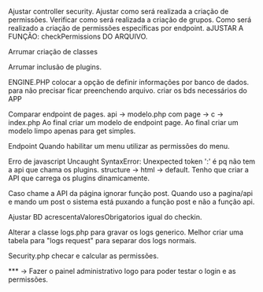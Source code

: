 

Ajustar controller security.
  Ajustar como será realizada a criação de permissões.
  Verificar como será realizada a criação de grupos.
  Como será realizado a criação de permissões específicas por endpoint.
  aJUSTAR A FUNÇÃO: checkPermissions DO ARQUIVO.




Arrumar criação de classes

Arrumar inclusão de plugins.



ENGINE.PHP
colocar a opção de definir informações por banco de dados.
para não precisar ficar preenchendo arquivo.
criar os bds necessários do APP


Comparar endpoint de pages.
  api -> modelo.php
  com
  page -> c -> index.php
  Ao final criar um modelo de endpoint page.
  Ao final criar um modelo limpo apenas para get simples.


Endpoint
  Quando habilitar um menu utilizar as permissões do menu.

Erro de javascript
  Uncaught SyntaxError: Unexpected token ':'
  é pq não tem a api que chama os plugins.
  structure -> html -> default.
  Tenho que criar a API que carrega os plugins dinamicamente.


Caso chame a API da página ignorar função post.
  Quando uso a pagina/api e mando um post o sistema está puxando a função post e não a função api.

Ajustar BD
  acrescentaValoresObrigatorios igual do checkin.

  Alterar a classe logs.php para gravar os logs generico.
    Melhor criar uma tabela para "logs request" para separar dos logs normais.


Security.php
  checar e calcular as permissões.


*** -> Fazer o painel administrativo logo para poder testar o login e as permissões.